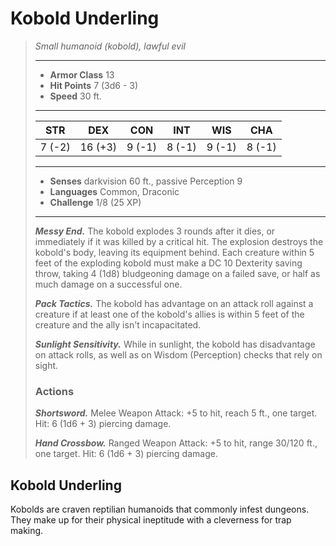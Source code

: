 # Kobold Underling
>*Small humanoid (kobold), lawful evil*
>___
>- **Armor Class** 13
>- **Hit Points** 7 (3d6 - 3)
>- **Speed** 30 ft.
>___
>|STR|DEX|CON|INT|WIS|CHA|
>|:---:|:---:|:---:|:---:|:---:|:---:|
>|7 (-2)|16 (+3)|9 (-1)|8 (-1)|9 (-1)|8 (-1)|
>___
>- **Senses** darkvision 60 ft., passive Perception 9
>- **Languages** Common, Draconic
>- **Challenge** 1/8 (25 XP)
>___
>***Messy End.*** The kobold explodes 3 rounds after it dies, or immediately if it was killed by a critical hit. The explosion destroys the kobold's body, leaving its equipment behind. Each creature within 5 feet of the exploding kobold must make a DC 10 Dexterity saving throw, taking 4 (1d8) bludgeoning damage on a failed save, or half as much damage on a successful one.  
>
>***Pack Tactics.*** The kobold has advantage on an attack roll against a creature if at least one of the kobold's allies is within 5 feet of the creature and the ally isn't incapacitated.  
>
>***Sunlight Sensitivity.*** While in sunlight, the kobold has disadvantage on attack rolls, as well as on Wisdom (Perception) checks that rely on sight.  
>
>### Actions
>***Shortsword.*** Melee Weapon Attack: +5 to hit, reach 5 ft., one target. Hit: 6 (1d6 + 3) piercing damage.  
>
>***Hand Crossbow.*** Ranged Weapon Attack: +5 to hit, range 30/120 ft., one target. Hit: 6 (1d6 + 3) piercing damage.
## Kobold Underling
Kobolds are craven reptilian humanoids that commonly infest dungeons. They make up for their physical ineptitude with a cleverness for trap making.